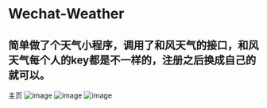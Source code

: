 # Wechat-Weather
## 简单做了个天气小程序，调用了和风天气的接口，和风天气每个人的key都是不一样的，注册之后换成自己的就可以。
主页
![image](https://user-images.githubusercontent.com/99568416/153745298-e5cc725f-2179-4d59-88ac-f1598de8668e.png)
![image](https://user-images.githubusercontent.com/99568416/153745333-e9f57ee1-a964-4a44-967b-57d6412ef042.png)
![image](https://user-images.githubusercontent.com/99568416/153745354-219530ec-df1f-48ca-bdd0-c246a70af7b7.png)



